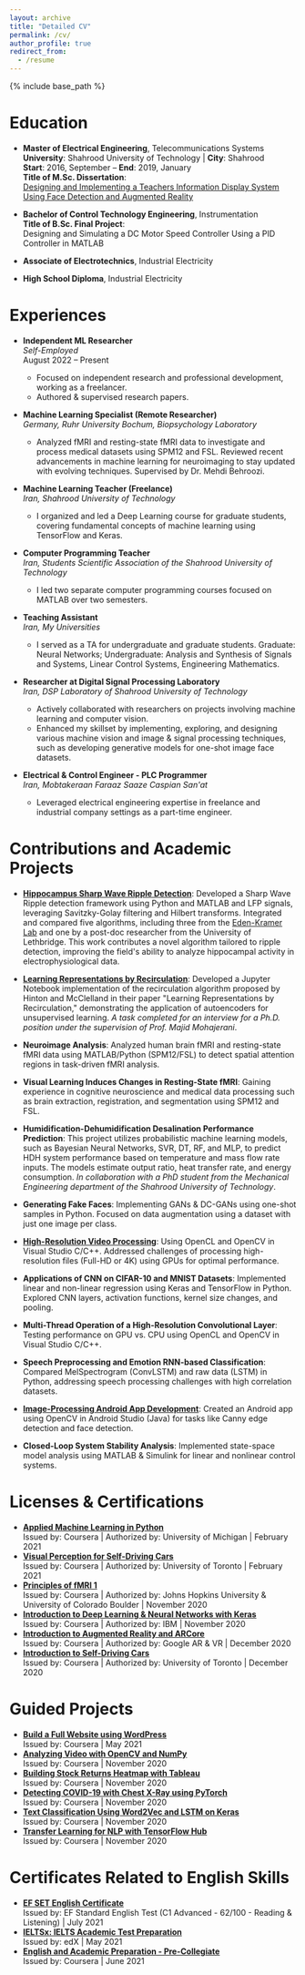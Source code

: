 ```yaml
---
layout: archive
title: "Detailed CV"
permalink: /cv/
author_profile: true
redirect_from:
  - /resume
---
```


{% include base_path %}

# Education

* **Master of Electrical Engineering**, Telecommunications Systems  
  **University**: Shahrood University of Technology | **City**: Shahrood  
  **Start**: 2016, September – **End**: 2019, January  
  **Title of M.Sc. Dissertation**:  
  [Designing and Implementing a Teachers Information Display System Using Face Detection and Augmented Reality](https://shahroodut.ac.ir/en/thesis/thesis.php?thid=TK690)

* **Bachelor of Control Technology Engineering**, Instrumentation    
  **Title of B.Sc. Final Project**:    
  Designing and Simulating a DC Motor Speed Controller Using a PID Controller in MATLAB
* **Associate of Electrotechnics**, Industrial Electricity
* **High School Diploma**, Industrial Electricity


# Experiences

* **Independent ML Researcher**  
  *Self-Employed*  
  August 2022 – Present  
  -	Focused on independent research and professional development, working as a freelancer.
  -	Authored & supervised research papers.

* **Machine Learning Specialist (Remote Researcher)**  
  *Germany, Ruhr University Bochum, Biopsychology Laboratory* 
  -	Analyzed fMRI and resting-state fMRI data to investigate and process medical datasets using SPM12 and FSL. Reviewed recent advancements in machine learning for neuroimaging to stay updated with evolving techniques. Supervised by Dr. Mehdi Behroozi.

* **Machine Learning Teacher (Freelance)**  
  *Iran, Shahrood University of Technology* 
  -	I organized and led a Deep Learning course for graduate students, covering fundamental concepts of machine learning using TensorFlow and Keras.

* **Computer Programming Teacher**  
  *Iran, Students Scientific Association of the Shahrood University of Technology* 
  -	I led two separate computer programming courses focused on MATLAB over two semesters.

* **Teaching Assistant**  
  *Iran, My Universities* 
  -	I served as a TA for undergraduate and graduate students. Graduate: Neural Networks; Undergraduate:  Analysis and Synthesis of Signals and Systems, Linear Control Systems, Engineering Mathematics.

* **Researcher at Digital Signal Processing Laboratory**  
  *Iran, DSP Laboratory of Shahrood University of Technology* 
  -	Actively collaborated with researchers on projects involving machine learning and computer vision.
  -	Enhanced my skillset by implementing, exploring, and designing various machine vision and image & signal processing techniques, such as developing generative models for one-shot image face datasets.

* **Electrical & Control Engineer - PLC Programmer**  
  *Iran, Mobtakeraan Faraaz Saaze Caspian San'at* 
  -	Leveraged electrical engineering expertise in freelance and industrial company settings as a part-time engineer.


# Contributions and Academic Projects

* **[Hippocampus Sharp Wave Ripple Detection](https://colab.research.google.com/drive/1eaP046Sz_EGbKcjHsWPC7Bk4N6wdZNDv)**: Developed a Sharp Wave Ripple detection framework using Python and MATLAB and LFP signals, leveraging Savitzky-Golay filtering and Hilbert transforms. Integrated and compared five algorithms, including three from the [Eden-Kramer Lab](https://github.com/Eden-Kramer-Lab) and one by a post-doc researcher from the University of Lethbridge. This work contributes a novel algorithm tailored to ripple detection, improving the field's ability to analyze hippocampal activity in electrophysiological data.

* **[Learning Representations by Recirculation](https://github.com/amingolnari/Learning-Representations-by-Recirculation)**: Developed a Jupyter Notebook implementation of the recirculation algorithm proposed by Hinton and McClelland in their paper "Learning Representations by Recirculation," demonstrating the application of autoencoders for unsupervised learning. *A task completed for an interview for a Ph.D. position under the supervision of Prof. Majid Mohajerani*.

* **Neuroimage Analysis**: Analyzed human brain fMRI and resting-state fMRI data using MATLAB/Python (SPM12/FSL) to detect spatial attention regions in task-driven fMRI analysis.

* **Visual Learning Induces Changes in Resting-State fMRI**: Gaining experience in cognitive neuroscience and medical data processing such as brain extraction, registration, and segmentation using SPM12 and FSL. 

* **Humidification-Dehumidification Desalination Performance Prediction**: This project utilizes probabilistic machine learning models, such as Bayesian Neural Networks, SVR, DT, RF, and MLP, to predict HDH system performance based on temperature and mass flow rate inputs. The models estimate output ratio, heat transfer rate, and energy consumption. *In collaboration with a PhD student from the Mechanical Engineering department of the Shahrood University of Technology*.

* **Generating Fake Faces**: Implementing GANs & DC-GANs using one-shot samples in Python. Focused on data augmentation using a dataset with just one image per class.

* **[High-Resolution Video Processing](https://github.com/amingolnari/OpenCL-Video-Processing)**: Using OpenCL and OpenCV in Visual Studio C/C++. Addressed challenges of processing high-resolution files (Full-HD or 4K) using GPUs for optimal performance.

* **Applications of CNN on CIFAR-10 and MNIST Datasets**: Implemented linear and non-linear regression using Keras and TensorFlow in Python. Explored CNN layers, activation functions, kernel size changes, and pooling.

* **Multi-Thread Operation of a High-Resolution Convolutional Layer**: Testing performance on GPU vs. CPU using OpenCL and OpenCV in Visual Studio C/C++.

* **Speech Preprocessing and Emotion RNN-based Classification**: Compared MelSpectrogram (ConvLSTM) and raw data (LSTM) in Python, addressing speech processing challenges with high correlation datasets.

* **[Image-Processing Android App Development](https://github.com/amingolnari/Android-OpenCV)**: Created an Android app using OpenCV in Android Studio (Java) for tasks like Canny edge detection and face detection.

* **Closed-Loop System Stability Analysis**: Implemented state-space model analysis using MATLAB & Simulink for linear and nonlinear control systems.


# Licenses & Certifications

* **[Applied Machine Learning in Python](https://www.coursera.org/account/accomplishments/verify/NJDWHSEX2VWG)**  
  Issued by: Coursera | Authorized by: University of Michigan | February 2021
* **[Visual Perception for Self-Driving Cars](https://www.coursera.org/account/accomplishments/verify/6AQ7XCKGYFR5)**  
  Issued by: Coursera | Authorized by: University of Toronto | February 2021
* **[Principles of fMRI 1](https://www.coursera.org/account/accomplishments/verify/YDGEWC4P5HHA)**  
  Issued by: Coursera | Authorized by: Johns Hopkins University & University of Colorado Boulder | November 2020
* **[Introduction to Deep Learning & Neural Networks with Keras](https://www.coursera.org/account/accomplishments/verify/QTZ3AVN6M3YG)**  
  Issued by: Coursera | Authorized by: IBM | November 2020
* **[Introduction to Augmented Reality and ARCore](https://www.coursera.org/account/accomplishments/verify/ETVSVNBJUBQW)**  
  Issued by: Coursera | Authorized by: Google AR & VR | December 2020
* **[Introduction to Self-Driving Cars](https://www.coursera.org/account/accomplishments/verify/6AQ7XCKGYFR5)**  
  Issued by: Coursera | Authorized by: University of Toronto | December 2020

# Guided Projects

* **[Build a Full Website using WordPress](https://www.coursera.org/account/accomplishments/verify/SV3V33CQR6KQ)**  
  Issued by: Coursera | May 2021
* **[Analyzing Video with OpenCV and NumPy](https://www.coursera.org/account/accomplishments/verify/8MPPUJQLWADY)**  
  Issued by: Coursera | November 2020
* **[Building Stock Returns Heatmap with Tableau](https://www.coursera.org/account/accomplishments/verify/7AZZVL6G48Z6)**  
  Issued by: Coursera | November 2020
* **[Detecting COVID-19 with Chest X-Ray using PyTorch](https://www.coursera.org/account/accomplishments/verify/3K5QNESQDV6X)**  
  Issued by: Coursera | November 2020
* **[Text Classification Using Word2Vec and LSTM on Keras](https://www.coursera.org/account/accomplishments/verify/X4X9EC5DVMUA)**  
  Issued by: Coursera | November 2020
* **[Transfer Learning for NLP with TensorFlow Hub](https://www.coursera.org/account/accomplishments/verify/PR2R453PK22U)**  
  Issued by: Coursera | November 2020

# Certificates Related to English Skills

* **[EF SET English Certificate](https://www.efset.org/cert/UjRXy6)**  
  Issued by: EF Standard English Test (C1 Advanced - 62/100 - Reading & Listening) | July 2021
* **[IELTSx: IELTS Academic Test Preparation](https://courses.edx.org/certificates/c7f8c60484ad4010a9d804be0763dc25)**  
  Issued by: edX | May 2021
* **[English and Academic Preparation - Pre-Collegiate](https://www.coursera.org/account/accomplishments/verify/Y7APJSWQMXY4)**  
  Issued by: Coursera | June 2021
